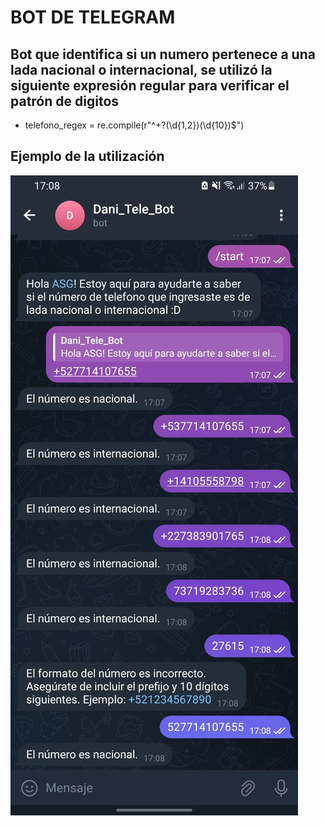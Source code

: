 # BOT DE TELEGRAM

## Bot que identifica si un numero pertenece a una lada nacional o internacional, se utilizó la siguiente expresión regular para verificar el patrón de digitos

- telefono_regex = re.compile(r"^\+?(\d{1,2})(\d{10})$")

## Ejemplo de la utilización

![Ejemplo de la utilización](./ss_bot.jpeg)
